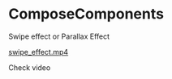 # ComposeComponents
Swipe effect or Parallax Effect

[swipe_effect.mp4](..%2F..%2Fswipe_effect.mp4)

Check video
